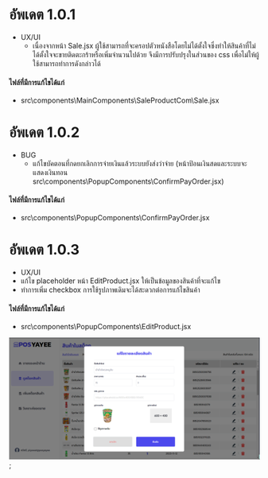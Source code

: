 # อัพเดต 1.0.1
- UX/UI
  - เนื่องจากหน้า Sale.jsx ผู้ใช้สามารถที่จะครอปตัวหนังสือโดยไม่ได้ตั้งใจซึ่งทำให้สินค้าที่ไม่ได้ตั้งใจจะขายติดตะกร้าหรือเพิ่มจำนวนไปด้วย จึงมีการปรับปรุงในส่วนของ css เพื่อไม่ให้ผู้ใช้สามารถทำการดังกล่าวได้

#### ไฟล์ที่มีการแก้ไขได้แก่ 
- src\components\MainComponents\SaleProductCom\Sale.jsx

# อัพเดต 1.0.2
- BUG
   - แก้ไขบัคตอนที่กดยกเลิกการจ่ายเงินแล้วระบบยังส่งว่าจ่าย (หน้าป้อนเงินสดและระบบจะแสดงเงินทอน src\components\PopupComponents\ConfirmPayOrder.jsx) 

#### ไฟล์ที่มีการแก้ไขได้แก่ 
- src\components\PopupComponents\ConfirmPayOrder.jsx

# อัพเดต 1.0.3
- UX/UI
 - แก้ไข placeholder หน้า EditProduct.jsx ให้เป็นข้อมูลของสินค้าที่จะแก้ไข
 - ทำการเพิ่ม checkbox การใช้รูปภาพเดิมจะได้สะดวกต่อการแก้ไขสินค้า

#### ไฟล์ที่มีการแก้ไขได้แก่ 
- src\components\PopupComponents\EditProduct.jsx

![image](image.update/update1.0.3-1.png);
